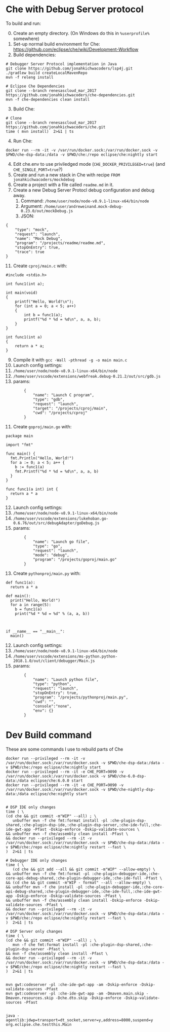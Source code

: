 # Che with Debug Server protocol

To build and run:

0. Create an empty directory. (On Windows do this in `%userprofile%` somewhere)
1. Set-up normal build environment for Che: https://github.com/eclipse/che/wiki/Development-Workflow
2. Build dependencies:
```
# Debugger Server Protocol implementation in Java
git clone https://github.com/jonahkichwacoders/lsp4j.git
./gradlew build createLocalMavenRepo
mvn -f releng install

# Eclipse Che Dependencies
git clone --branch renesascloud_mar_2017 https://github.com/jonahkichwacoders/che-dependencies.git
mvn -f che-dependencies clean install
```
3. Build Che:
```
# Clone
git clone --branch renesascloud_mar_2017 https://github.com/jonahkichwacoders/che.git
time ( mvn install)  2>&1 | ts
```
4. Run Che:
```
docker run --rm -it -v /var/run/docker.sock:/var/run/docker.sock -v $PWD/che-dsp-data:/data -v $PWD/che:/repo eclipse/che:nightly start
```
4. Edit che.env to use priviledged mode (`CHE_DOCKER_PRIVILEGED=true`) (and `CHE_SINGLE_PORT=true`?)
5. Create and run a new stack in Che with recipe `FROM jonahkichwacoders/mockdebug`
6. Create a project with a file called `readme.md` in it.
7. Create a new Debug Server Protocl debug configuration and debug away.
   1. Command: `/home/user/node/node-v8.9.1-linux-x64/bin/node`
   2. Argument: `/home/user/andreweinand.mock-debug-0.23.0/out/mockDebug.js`
   3. JSON:
```
{
	"type": "mock",
	"request": "launch",
	"name": "Mock Debug",
	"program": "/projects/readme/readme.md",
	"stopOnEntry": true,
	"trace": true
}
```
11. Create `cproj/main.c` with:

```
#include <stdio.h>

int func1(int a);

int main(void)
{
    printf("Hello, World!\n");
    for (int a = 0; a < 5; a++)
    {
        int b = func1(a);
        printf("%d * %d = %d\n", a, a, b);
    }
}

int func1(int a)
{
    return a * a;
}
```

9. Compile it with `gcc -Wall -pthread -g -o main main.c`
10. Launch config settings:
   1. `/home/user/node/node-v8.9.1-linux-x64/bin/node`
   2. `/home/user/vscode/extensions/webfreak.debug-0.21.2/out/src/gdb.js`
   3. params:
```
        {
            "name": "Launch C program",
            "type": "gdb",
            "request": "launch",
            "target": "/projects/cproj/main",
            "cwd": "/projects/cproj"
        }
```

11. Create `goproj/main.go` with:
```
package main

import "fmt"

func main() {
  fmt.Println("Hello, World!")
  for a := 0; a < 5; a++ {
    b := func1(a)
    fmt.Printf("%d * %d = %d\n", a, a, b)
  }
}

func func1(a int) int {
  return a * a
}
```
12. Launch config settings:
   1. `/home/user/node/node-v8.9.1-linux-x64/bin/node`
   2. `/home/user/vscode/extensions/lukehoban.go-0.6.76/out/src/debugAdapter/goDebug.js`
   3. params:
```
        {
            "name": "Launch go file",
            "type": "go",
            "request": "launch",
            "mode": "debug",
            "program": "/projects/goproj/main.go"
        }
```

13. Create `pythonproj/main.py` with:
```
def func1(a):
  return a * a

def main():
  print("Hello, World!")
  for a in range(5):
    b = func1(a)
    print("%d * %d = %d" % (a, a, b))



if __name__ == "__main__":
  main()

```
12. Launch config settings:
   1. `/home/user/node/node-v8.9.1-linux-x64/bin/node`
   2. `/home/user/vscode/extensions/ms-python.python-2018.1.0/out/client/debugger/Main.js`
   3. params:
```
        {
            "name": "Launch python file",
            "type": "python",
            "request": "launch",
            "stopOnEntry": true,
            "program": "/projects/pythonproj/main.py",
            "cwd": "",
            "console":"none",
            "env": {}
        }
```

# Dev Build command

These are some commands I use to rebuild parts of Che

```
docker run --privileged --rm -it -v /var/run/docker.sock:/var/run/docker.sock -v $PWD/che-dsp-data:/data -v $PWD/che:/repo eclipse/che:nightly start
docker run --privileged --rm -it -e CHE_PORT=9090 -v /var/run/docker.sock:/var/run/docker.sock -v $PWD/che-6.0-dsp-data:/data eclipse/che:6.0.0 start
docker run --privileged --rm -it -e CHE_PORT=9090 -v /var/run/docker.sock:/var/run/docker.sock -v $PWD/che-nightly-dsp-data:/data eclipse/che:nightly start

```

```

# DSP IDE only changes
time ( \
(cd che && git commit -m"WIP" --all) ; \
   unbuffer mvn -f che fmt:format install -pl :che-plugin-dsp-shared,:che-plugin-dsp-ide,:che-plugin-dsp-server,:che-ide-full,:che-ide-gwt-app -Pfast -Dskip-enforce -Dskip-validate-sources \
&& unbuffer mvn -f che/assembly clean install -Pfast \
&& docker run --privileged --rm -it -v /var/run/docker.sock:/var/run/docker.sock -v $PWD/che-dsp-data:/data -v $PWD/che:/repo eclipse/che:nightly restart --fast \
)  2>&1 | ts

# Debugger IDE only changes
time ( \
   (cd che && git add --all && git commit -m"WIP" --allow-empty) \
&& unbuffer mvn -f che fmt:format -pl :che-plugin-debugger-ide,:che-core-api-debug-shared,:che-plugin-debugger-ide,:che-ide-full -Pfast \
&& (cd che && git commit -m"WIP - format" --all --allow-empty) \
&& unbuffer mvn -f che install -pl :che-plugin-debugger-ide,:che-core-api-debug-shared,:che-plugin-debugger-ide,:che-ide-full,:che-ide-gwt-app -Dskip-enforce -Dskip-validate-sources -Pfast \
&& unbuffer mvn -f che/assembly clean install -Dskip-enforce -Dskip-validate-sources -Pfast \
&& docker run --privileged --rm -it -v /var/run/docker.sock:/var/run/docker.sock -v $PWD/che-dsp-data:/data -v $PWD/che:/repo eclipse/che:nightly restart --fast \
)  2>&1 | ts

# DSP Server only changes
time ( \
(cd che && git commit -m"WIP" --all) ; \
   mvn -f che fmt:format install -pl :che-plugin-dsp-shared,:che-plugin-dsp-server -Pfast \
&& mvn -f che/assembly clean install -Pfast \
&& docker run --privileged --rm -it -v /var/run/docker.sock:/var/run/docker.sock -v $PWD/che-dsp-data:/data -v $PWD/che:/repo eclipse/che:nightly restart --fast \
)  2>&1 | ts


mvn gwt:codeserver -pl :che-ide-gwt-app -am -Dskip-enforce -Dskip-validate-sources -Pfast
mvn gwt:codeserver -pl :che-ide-gwt-app -am -Dmaven.main.skip -Dmaven.resources.skip -Dche.dto.skip -Dskip-enforce -Dskip-validate-sources -Pfast


java -agentlib:jdwp=transport=dt_socket,server=y,address=8000,suspend=y org.eclipse.che.testthis.Main
```

